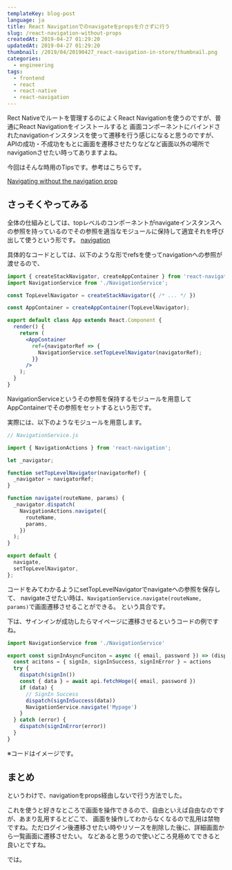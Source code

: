 ```yaml
---
templateKey: blog-post
language: ja
title: React Navigationでのnavigateをpropsを介さずに行う
slug: /react-navigation-without-props
createdAt: 2019-04-27 01:29:20
updatedAt: 2019-04-27 01:29:20
thumbnail: /2019/04/20190427_react-navigation-in-store/thumbnail.png
categories:
  - engineering
tags:
  - frontend
  - react
  - react-native
  - react-navigation
---
```


Rect Nativeでルートを管理するのによくReact Navigationを使うのですが、普通にReact Navigationをインストールすると
画面コンポーネントにバインドされたnavigationインスタンスを使って遷移を行う感じになると思うのですが、 APIの成功・不成功をもとに画面を遷移させたりなどなど画面以外の場所でnavigationさせたい時ってありますよね。

今回はそんな時用のTipsです。参考はこちらです。

[Navigating without the navigation prop](https://reactnavigation.org/docs/en/navigating-without-navigation-prop.html)

<div class="adsense"></div>

## さっそくやってみる

全体の仕組みとしては、topレベルのコンポーネントがnavigateインスタンスへの参照を持っているのでその参照を適当なモジュールに保持して適宜それを呼び出して使うという形です。
[navigation](https://reactnavigation.org/docs/en/app-containers.html)

具体的なコードとしては、以下のような形でrefsを使ってnavigationへの参照が渡せるので、

```jsx
import { createStackNavigator, createAppContainer } from 'react-navigation';
import NavigationService from './NavigationService';

const TopLevelNavigator = createStackNavigator({ /* ... */ })

const AppContainer = createAppContainer(TopLevelNavigator);

export default class App extends React.Component {
  render() {
    return (
      <AppContainer
        ref={navigatorRef => {
          NavigationService.setTopLevelNavigator(navigatorRef);
        }}
      />
    );
  }
}
```

NavigationServiceというその参照を保持するモジュールを用意してAppContainerでその参照をセットするという形です。

実際には、以下のようなモジュールを用意します。

```javascript
// NavigationService.js

import { NavigationActions } from 'react-navigation';

let _navigator;

function setTopLevelNavigator(navigatorRef) {
  _navigator = navigatorRef;
}

function navigate(routeName, params) {
  _navigator.dispatch(
    NavigationActions.navigate({
      routeName,
      params,
    })
  );
}

export default {
  navigate,
  setTopLevelNavigator,
};
```

コードをみてわかるようにsetTopLevelNavigatorでnavigateへの参照を保存して、
navigateさせたい時は、`NavigationService.navigate(routeName, params)`で画面遷移させることができる。
という具合です。

下は、サインインが成功したらマイページに遷移させるというコードの例ですね。

```javascript
import NavigationService from './NavigationService'

export const signInAsyncFunciton = async ({ email, password }) => (dispatch) => {
  const acitons = { signIn, signInSuccess, signInError } = actions
  try {
    dispatch(signIn())
    const { data } = await api.fetchHoge({ email, password })
    if (data) {
      // SignIn Success
      dispatch(signInSuccess(data))
      NavigationService.navigate('Mypage')
    }
  } catch (error) {
    dispatch(signInError(error))
  }
}

```

※コードはイメージです。


## まとめ

というわけで、navigationをprops経由しないで行う方法でした。

これを使うと好きなところで画面を操作できるので、自由といえば自由なのですが、あまり乱用するとどこで、
画面を操作してわからなくなるので乱用は禁物ですね。ただログイン後遷移させたい時やリソースを削除した後に、詳細画面から一覧画面に遷移させたい。
などあると思うので使いどころ見極めてできると良いとですね。

では。
